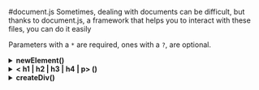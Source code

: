 #document.js
Sometimes, dealing with documents can be difficult, but thanks to document.js, a framework that helps you to interact with these files, you can do it easily

Parameters with a `*` are required, ones with a `?`, are optional.
<details>
  <summary><b>newElement()</b></summary>

### newElement( parentId*, elementType*, innerHTMLElement*, elementID?, elementClass?)

The __newElement__ function creates a new element and renders it to the DOM. It is usually used when you want to create a element that doesnt have its own function in _document.js_, for example a `<a>` element.

#### Paramerters

*required* __parentId__: This argument is a _string_. It is the id of the _container_ in which you want to put this new element in. For example;
```html
...
<div id="main_container">
  
</div>
...
```
If you want to put the new element in the `main_container` div, the _parentId_  argument should be `main_container`.

*required*  __elementType__: This argument is a _string_. It is the type of element you want to create, this is the _tag name_. For example, if you want to make a new `<a>` element, this argument would be `a`, the same is for any tag name.

*required* __innerHTMLElement__: This argument is a _string_. It is the _innerHTML_ of your element, the HTML that is inside it. For example, we can create a `<a>` element, but we want the text of it to be "@glaukiol1", so this argument would be `@glaukiol1`, the HTML generated until now would be; `<a>@glaukiol1</a>`.

*optional* __elementID__: This argument is a _string_. It is the _id_ of your element. If you dont want to define a id now, you can later using `addId()`.

*optional* __elementClass__: This argument is a _string_. It is the _class_ of your element. If you want to add more classes in the future, use `addClasses()`

</details>

<details>
  <summary><b> < h1 | h2 | h3 | h4 | p> ()</b></summary>
    
  ### <h1|h2|h3|h4|p>(parentId*, innerHTMLElement*, elementID?, elementClass?)
  
  These are 5 functions, they are exactly the same execpt what they render, if you are confused, these are the functions;
  ```js
    h1(),
    h2(),
    h3(),
    h4(),
    p(),
  ```
  They each render their respective element h1-h4 & p. But other than that, they have the same arguments
  
  ---
  
  #### Parameters
  
  *required* __parentId__: This argument is a _string_. It is the id of the _container_ in which you want to put this new element in. For example;
```html
...
<div id="main_container">
  
</div>
...
```
If you want to put the new element in the `main_container` div, the _parentId_  argument should be `main_container`.

*required* __innerHTMLElement__: This argument is a _string_. It is the _innerHTML_ of your element, the HTML that is inside it. For example, we can create a `<a>` element, but we want the text of it to be "@glaukiol1", so this argument would be `@glaukiol1`, the HTML generated until now would be; `<a>@glaukiol1</a>`.

*optional* __elementID__: This argument is a _string_. It is the _id_ of your element. If you dont want to define a id now, you can later using `addId()`.

*optional* __elementClass__: This argument is a _string_. It is the _class_ of your element. If you want to add more classes in the future, use `addClasses()`
  
</details>

<details>
  <summary><b> createDiv() </b></summary>
    
  ### createDiv(childArrayText*, childArrayType*, parentId*, newDivId*)
  
  This is an advnced function, you make a `<div>` with this, and you also add children to it.
  
  ---
  
  #### Parameters
  
  *required* __childArrayText__: This is a _array_. If you dont want to render any children, leave an empty array here. This is the children of the div, their _innerHTML_. If you want two elements inside the div, this argument would be something like this;
  ```js
    [
      "Inner HTML 1",
      "Inner HTML 2"
    ]
  ```
  This will make the two elements inside the div with innerHTML `Inner HTML 1` & `Inner HTML 2`.
  
  *required* __childArrayType__: This is a _array_. The size of this array is the SAME as the last arguments size. This is the _tag names_ of the last argument. In the last example, we had two elements, with innerHTML `Inner HTML 1` & `Inner HTML 2`. In this argument, we define what types they are, for example `h1` or `h2` and so on. So an example of this argument would be;
  ```js
  [
    "h1",
    "p"
  ]
  ```
  
   *required* __parentId__: This argument is a _string_. It is the id of the _container_ in which you want to put this new element in. For example;
```html
...
<div id="main_container">
  
</div>
...
```
If you want to put the new element in the `main_container` div, the _parentId_  argument should be `main_container`.

*required* __newDivId__: This argument is a _string_. The _id_ of the newly created div.
</details>



